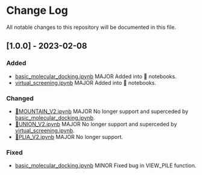 # Change Log
All notable changes to this repository will be documented in this file. 

## [1.0.0] - 2023-02-08
### Added
+ [basic_molecular_docking.ipynb](https://github.com/RyanZR/labodock/blob/main/notebooks/basic_molecular_docking.ipynb) MAJOR Added into 📁 notebooks.
+ [virtual_screening.ipynb](https://github.com/RyanZR/labodock/blob/main/notebooks/virtual_screening.ipynb) MAJOR Added into 📁 notebooks.

### Changed
+ [🍊MOUNTAIN_V2.ipynb](https://github.com/RyanZR/labodock/blob/main/deprecated/%F0%9F%8D%8AMOUNTAIN_V2.ipynb) MAJOR No longer support and superceded by [basic_molecular_docking.ipynb](https://github.com/RyanZR/labodock/blob/main/notebooks/basic_molecular_docking.ipynb).
+ [🍊UNION_V2.ipynb](https://github.com/RyanZR/labodock/blob/main/deprecated/%F0%9F%8D%8AUNION_V2.ipynb) MAJOR No longer support and superceded by [virtual_screening.ipynb](https://github.com/RyanZR/labodock/blob/main/notebooks/virtual_screening.ipynb).
+ [🍊PLIA_V2.ipynb](https://github.com/RyanZR/labodock/blob/main/deprecated/%F0%9F%8D%8APLIA_V2.ipynb) MAJOR No longer support.

### Fixed
+ [basic_molecular_docking.ipynb](https://github.com/RyanZR/labodock/blob/main/notebooks/basic_molecular_docking.ipynb) MINOR Fixed bug in VIEW_PILE function.
